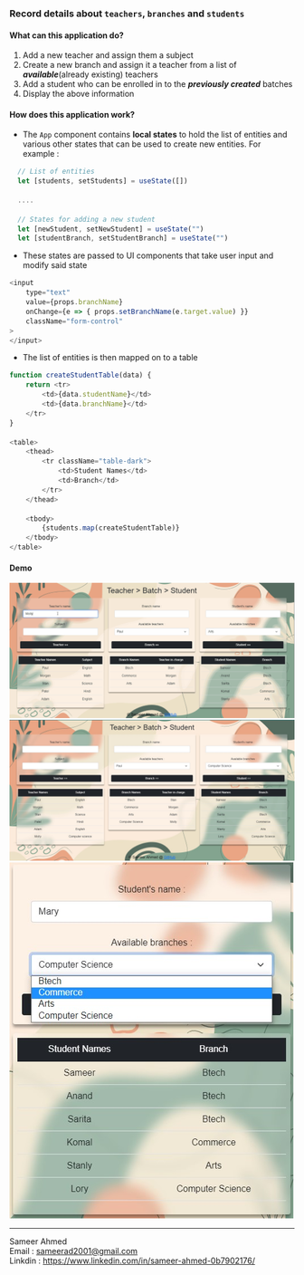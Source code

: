 ### Record details about `teachers`, `branches` and `students`

#### What can this application do?

1. Add a new teacher and assign them a subject
2. Create a new branch and assign it a teacher from a list of ***available***(already existing) teachers 
3. Add a student who can be enrolled in to the ***previously created*** batches
4. Display the above information

#### How does this application work?
- The `App` component contains **local states** to hold the list of entities and various other states that can be used to create new entities. For example :
```js
  // List of entities
  let [students, setStudents] = useState([])
  
  ....

  // States for adding a new student 
  let [newStudent, setNewStudent] = useState("")
  let [studentBranch, setStudentBranch] = useState("")
```

- These states are passed to UI components that take user input and modify said state
```js
<input
    type="text"
    value={props.branchName}
    onChange={e => { props.setBranchName(e.target.value) }}
    className="form-control"
>
</input>
```

- The list of entities is then mapped on to a table
```js
function createStudentTable(data) {
    return <tr>
        <td>{data.studentName}</td>
        <td>{data.branchName}</td>
    </tr>
}

<table>
    <thead>
        <tr className="table-dark">
            <td>Student Names</td>
            <td>Branch</td>
        </tr>
    </thead>

    <tbody>
        {students.map(createStudentTable)}
    </tbody>
</table>
```

#### Demo

<img src = "https://github.com/sameerad2001/Student_Teacher_Branch/blob/master/public/img/Demo2.gif" alt = "Website Demo"/>
<img src = "https://github.com/sameerad2001/Student_Teacher_Branch/blob/master/public/img/Demo3.jpg" alt = "Website Demo"/>
<img src = "https://github.com/sameerad2001/Student_Teacher_Branch/blob/master/public/img/Demo4.jpg" alt = "Website Demo"/>

<hr>

Sameer Ahmed <br/>
Email : <sameerad2001@gmail.com> <br/>
Linkdin : <https://www.linkedin.com/in/sameer-ahmed-0b7902176/>